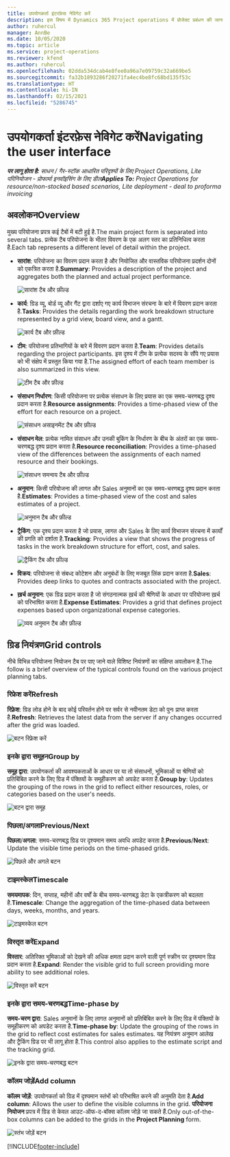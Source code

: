 ```yaml
---
title: उपयोगकर्ता इंटरफ़ेस नेविगेट करें
description: इस विषय में Dynamics 365 Project operations में प्रोजेक्ट प्रबंधन की जानकारी दी गई है.
author: ruhercul
manager: AnnBe
ms.date: 10/05/2020
ms.topic: article
ms.service: project-operations
ms.reviewer: kfend
ms.author: ruhercul
ms.openlocfilehash: 02dda534dcab4e8fee0a96a7e09759c32a669be5
ms.sourcegitcommit: fa32b1893286f20271fa4ec4be8fc68bd135f53c
ms.translationtype: HT
ms.contentlocale: hi-IN
ms.lasthandoff: 02/15/2021
ms.locfileid: "5286745"
---
```

# <a name="navigating-the-user-interface"></a><span data-ttu-id="51f3a-103">उपयोगकर्ता इंटरफ़ेस नेविगेट करें</span><span class="sxs-lookup"><span data-stu-id="51f3a-103">Navigating the user interface</span></span>

<span data-ttu-id="51f3a-104">_**पर लागू होता है:** साधन / गैर-स्टॉक आधारित परिदृश्यों के लिए Project Operations, Lite परिनियोजन - प्रोफार्मा इनवॉइसिंग के लिए डील_</span><span class="sxs-lookup"><span data-stu-id="51f3a-104">_**Applies To:** Project Operations for resource/non-stocked based scenarios, Lite deployment - deal to proforma invoicing_</span></span>

## <a name="overview"></a><span data-ttu-id="51f3a-105">अवलोकन</span><span class="sxs-lookup"><span data-stu-id="51f3a-105">Overview</span></span>

<span data-ttu-id="51f3a-106">मुख्य परियोजना प्रपत्र कई टैबों में बटी हुई है.</span><span class="sxs-lookup"><span data-stu-id="51f3a-106">The main project form is separated into several tabs.</span></span> <span data-ttu-id="51f3a-107">प्रत्येक टैब परियोजना के भीतर विवरण के एक अलग स्तर का प्रतिनिधित्व करता है.</span><span class="sxs-lookup"><span data-stu-id="51f3a-107">Each tab represents a different level of detail within the project.</span></span>

- <span data-ttu-id="51f3a-108">**सारांश**: परियोजना का विवरण प्रदान करता है और नियोजित और वास्तविक परियोजना प्रदर्शन दोनों को एकत्रित करता है.</span><span class="sxs-lookup"><span data-stu-id="51f3a-108">**Summary**: Provides a description of the project and aggregates both the planned and actual project performance.</span></span>

    ![सारांश टैब और फ़ील्ड](media/navigation7.png)

- <span data-ttu-id="51f3a-110">**कार्य**: ग्रिड व्यू, बोर्ड व्यू और गैंट द्वारा दर्शाए गए कार्य विभाजन संरचना के बारे में विवरण प्रदान करता है.</span><span class="sxs-lookup"><span data-stu-id="51f3a-110">**Tasks**: Provides the details regarding the work breakdown structure represented by a grid view, board view, and a gantt.</span></span>

    ![कार्य टैब और फ़ील्ड](media/navigation8.png)

- <span data-ttu-id="51f3a-112">**टीम**: परियोजना प्रतिभागियों के बारे में विवरण प्रदान करता है.</span><span class="sxs-lookup"><span data-stu-id="51f3a-112">**Team**: Provides details regarding the project participants.</span></span> <span data-ttu-id="51f3a-113">इस दृश्य में टीम के प्रत्येक सदस्य के सौंपे गए प्रयास को भी संक्षेप में प्रस्तुत किया गया है.</span><span class="sxs-lookup"><span data-stu-id="51f3a-113">The assigned effort of each team member is also summarized in this view.</span></span>

    ![टीम टैब और फ़ील्ड](media/navigation9.png)

- <span data-ttu-id="51f3a-115">**संसाधन निर्धारण**: किसी परियोजना पर प्रत्येक संसाधन के लिए प्रयास का एक समय-चरणबद्ध दृश्य प्रदान करता है.</span><span class="sxs-lookup"><span data-stu-id="51f3a-115">**Resource assignments**: Provides a time-phased view of the effort for each resource on a project.</span></span>

    ![संसाधन असाइनमेंट टैब और फ़ील्ड](media/navigation10.png)

- <span data-ttu-id="51f3a-117">**संसाधन मेल**: प्रत्येक नामित संसाधन और उनकी बुकिंग के निर्धारण के बीच के अंतरों का एक समय-चरणबद्ध दृश्य प्रदान करता है.</span><span class="sxs-lookup"><span data-stu-id="51f3a-117">**Resource reconciliation**: Provides a time-phased view of the differences between the assignments of each named resource and their bookings.</span></span>

    ![संसाधन समन्वय टैब और फ़ील्ड](media/navigation11.png)

- <span data-ttu-id="51f3a-119">**अनुमान**: किसी परियोजना की लागत और Sales अनुमानों का एक समय-चरणबद्ध दृश्य प्रदान करता है.</span><span class="sxs-lookup"><span data-stu-id="51f3a-119">**Estimates**: Provides a time-phased view of the cost and sales estimates of a project.</span></span>

    ![अनुमान टैब और फ़ील्ड](media/navigation12.png)

- <span data-ttu-id="51f3a-121">**ट्रैकिंग**: एक दृश्य प्रदान करता है जो प्रयास, लागत और Sales के लिए कार्य विभाजन संरचना में कार्यों की प्रगति को दर्शाता है.</span><span class="sxs-lookup"><span data-stu-id="51f3a-121">**Tracking**: Provides a view that shows the progress of tasks in the work breakdown structure for effort, cost, and sales.</span></span>

    ![ट्रैकिंग टैब और फ़ील्ड](media/navigation13.png)

- <span data-ttu-id="51f3a-123">**विक्रय**: परियोजना से संबध्द कोटेशन और अनुबंधों के लिए मजबूत लिंक प्रदान करता है.</span><span class="sxs-lookup"><span data-stu-id="51f3a-123">**Sales**: Provides deep links to quotes and contracts associated with the project.</span></span>

- <span data-ttu-id="51f3a-124">**ख़र्च अनुमान**: एक ग्रिड प्रदान करता है जो संगठनात्मक ख़र्च की श्रेणियों के आधार पर परियोजना ख़र्च को परिभाषित करता है.</span><span class="sxs-lookup"><span data-stu-id="51f3a-124">**Expense Estimates**: Provides a grid that defines project expenses based upon organizational expense categories.</span></span>

    ![व्यय अनुमान टैब और फ़ील्ड](media/navigation14.png)

## <a name="grid-controls"></a><span data-ttu-id="51f3a-126">ग्रिड नियंत्रण</span><span class="sxs-lookup"><span data-stu-id="51f3a-126">Grid controls</span></span>

<span data-ttu-id="51f3a-127">नीचे विभिन्न परियोजना नियोजन टैब पर पाए जाने वाले विशिष्ट नियंत्रणों का संक्षिप्त अवलोकन है.</span><span class="sxs-lookup"><span data-stu-id="51f3a-127">The follow is a brief overview of the typical controls found on the various project planning tabs.</span></span>

### <a name="refresh"></a><span data-ttu-id="51f3a-128">रिफ्रेश करें</span><span class="sxs-lookup"><span data-stu-id="51f3a-128">Refresh</span></span>

<span data-ttu-id="51f3a-129">**रिफ़्रेश**: ग्रिड लोड होने के बाद कोई परिवर्तन होने पर सर्वर से नवीनतम डेटा को पुनः प्राप्त करता है.</span><span class="sxs-lookup"><span data-stu-id="51f3a-129">**Refresh**: Retrieves the latest data from the server if any changes occurred after the grid was loaded.</span></span>

![बटन रिफ्रेश करें](media/navigation7.png)

### <a name="group-by"></a><span data-ttu-id="51f3a-131">इनके द्वारा समूहन</span><span class="sxs-lookup"><span data-stu-id="51f3a-131">Group by</span></span>

<span data-ttu-id="51f3a-132">**समूह द्वारा**: उपयोगकर्ता की आवश्यकताओं के आधार पर या तो संसाधनों, भूमिकाओं या श्रेणियों को प्रतिबिंबित करने के लिए ग्रिड में पंक्तियों के समूहीकरण को अपडेट करता है.</span><span class="sxs-lookup"><span data-stu-id="51f3a-132">**Group by**: Updates the grouping of the rows in the grid to reflect either resources, roles, or categories based on the user's needs.</span></span>

![बटन द्वारा समूह](media/navigation6.png)

### <a name="previousnext"></a><span data-ttu-id="51f3a-134">पिछला/अगला</span><span class="sxs-lookup"><span data-stu-id="51f3a-134">Previous/Next</span></span>

<span data-ttu-id="51f3a-135">**पिछला**/**अगला**: समय-चरणबद्ध ग्रिड पर दृश्यमान समय अवधि अपडेट करता है.</span><span class="sxs-lookup"><span data-stu-id="51f3a-135">**Previous**/**Next**: Update the visible time periods on the time-phased grids.</span></span>

![पिछले और अगले बटन](media/navigation2.png)

### <a name="timescale"></a><span data-ttu-id="51f3a-137">टाइमस्केल</span><span class="sxs-lookup"><span data-stu-id="51f3a-137">Timescale</span></span>

<span data-ttu-id="51f3a-138">**समयमापक**: दिन, सप्ताह, महीनों और वर्षों के बीच समय-चरणबद्ध डेटा के एकत्रीकरण को बदलता है.</span><span class="sxs-lookup"><span data-stu-id="51f3a-138">**Timescale**: Change the aggregation of the time-phased data between days, weeks, months, and years.</span></span>

![टाइमस्केल बटन](media/navigation3.png)

### <a name="expand"></a><span data-ttu-id="51f3a-140">विस्तृत करें</span><span class="sxs-lookup"><span data-stu-id="51f3a-140">Expand</span></span>

<span data-ttu-id="51f3a-141">**विस्तार**: अतिरिक्त भूमिकाओं को देखने की अधिक क्षमता प्रदान करने वाली पूर्ण स्क्रीन पर दृश्यमान ग्रिड प्रदान करता है.</span><span class="sxs-lookup"><span data-stu-id="51f3a-141">**Expand**: Render the visible grid to full screen providing more ability to see additional roles.</span></span>

![विस्तृत करें बटन](media/navigation4.png)

### <a name="time-phase-by"></a><span data-ttu-id="51f3a-143">इनके द्वारा समय-चरणबद्ध</span><span class="sxs-lookup"><span data-stu-id="51f3a-143">Time-phase by</span></span>

<span data-ttu-id="51f3a-144">**समय-चरण द्वारा**: Sales अनुमानों के लिए लागत अनुमानों को प्रतिबिंबित करने के लिए ग्रिड में पंक्तियों के समूहीकरण को अपडेट करता है.</span><span class="sxs-lookup"><span data-stu-id="51f3a-144">**Time-phase by**: Update the grouping of the rows in the grid to reflect cost estimates for sales estimates.</span></span> <span data-ttu-id="51f3a-145">यह नियंत्रण अनुमान आलेख और ट्रैकिंग ग्रिड पर भी लागू होता है.</span><span class="sxs-lookup"><span data-stu-id="51f3a-145">This control also applies to the estimate script and the tracking grid.</span></span>

![इनके द्वारा समय-चरणबद्ध बटन](media/navigation0.png)

### <a name="add-column"></a><span data-ttu-id="51f3a-147">कॉलम जोड़ें</span><span class="sxs-lookup"><span data-stu-id="51f3a-147">Add column</span></span>

<span data-ttu-id="51f3a-148">**कॉलम जोड़ें**: उपयोगकर्ता को ग्रिड में दृश्यमान स्तंभों को परिभाषित करने की अनुमति देता है.</span><span class="sxs-lookup"><span data-stu-id="51f3a-148">**Add column**: Allows the user to define the visible columns in the grid.</span></span> <span data-ttu-id="51f3a-149">**परियोजना नियोजन** प्रपत्र में ग्रिड से केवल आउट-ऑफ-द-बॉक्स कॉलम जोड़े जा सकते हैं.</span><span class="sxs-lookup"><span data-stu-id="51f3a-149">Only out-of-the-box columns can be added to the grids in the **Project Planning** form.</span></span>

![स्तंभ जोड़ें बटन](media/navigation5.png)


[!INCLUDE[footer-include](../includes/footer-banner.md)]